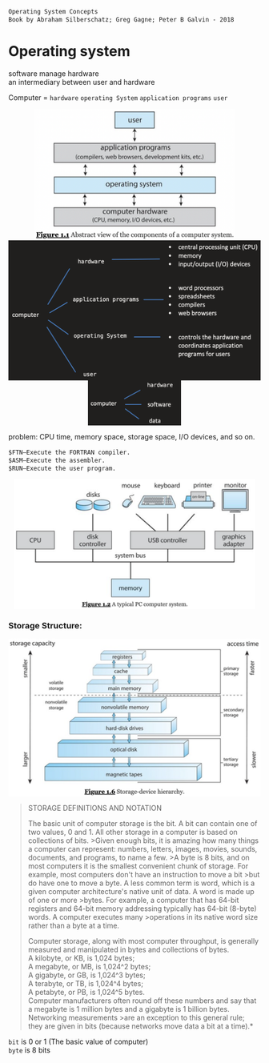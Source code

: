     Operating System Concepts
    Book by Abraham Silberschatz; Greg Gagne; Peter B Galvin - 2018

#   Operating system

software manage hardware  
an intermediary between user and hardware  

Computer = `hardware` `operating System` `application programs` `user`
<div  align="center" width = auto height = auto >    
<img src="ExtraFiles/PhotoFiles/OperaterSystemFigure1-1.png" width = "400" align=center />
</div>

<div  align="center" >    
<img src="ExtraFiles/PhotoFiles/self1.2.png" height = "280" align=center />
</div> 
<div  align="center" >   
<img src="ExtraFiles/PhotoFiles/self1.1.png"height = "90" align=center />
</div> 

problem: CPU time, memory space, storage space, I/O devices, and so on.

```
$FTN—Execute the FORTRAN compiler.  
$ASM—Execute the assembler.  
$RUN—Execute the user program. 
```

<div  align="center">  
<img src="ExtraFiles/PhotoFiles/OperaterSystemFigure1-3.png" height = "260" align=center />
</div> 

###  Storage Structure: 
<div  align="center" width = auto > 
<img src="ExtraFiles/PhotoFiles/OperaterSystemFigure1-2.png" width = "620" align=center />
</div>  

>STORAGE DEFINITIONS AND NOTATION
>
>The basic unit of computer storage is the bit. A bit can contain one of two values, 0 and 1. All other storage in a computer is based on collections of bits. >Given enough bits, it is amazing how many things a computer can represent: numbers, letters, images, movies, sounds, documents, and programs, to name a few. >A byte is 8 bits, and on most computers it is the smallest convenient chunk of storage. For example, most computers don't have an instruction to move a bit >but do have one to move a byte. A less common term is word, which is a given computer architecture's native unit of data. A word is made up of one or more >bytes. For example, a computer that has 64-bit registers and 64-bit memory addressing typically has 64-bit (8-byte) words. A computer executes many >operations in its native word size rather than a byte at a time.
>
>Computer storage, along with most computer throughput, is generally measured and manipulated in bytes and collections of bytes.   
>A kilobyte, or KB, is 1,024 bytes;  
>A megabyte, or MB, is 1,024^2 bytes;   
>A gigabyte, or GB, is 1,024^3 bytes;  
>A terabyte, or TB, is 1,024^4 bytes;   
>A petabyte, or PB, is 1,024^5 bytes.   
>Computer manufacturers often round off these numbers and say that a megabyte is 1 million bytes and a gigabyte is 1 billion bytes. Networking measurements >are an exception to this general rule; they are given in bits (because networks move data a bit at a time).*

`bit` is 0 or 1 (The basic value of computer)  
`byte` is 8 bits

